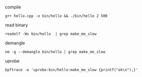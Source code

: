 compile
```
g++ hello.cpp -o bin/hello && ./bin/hello 2 500
```

read binary
```
readelf -Ws bin/hello  | grep make_me_slow
```

demangle
```
nm -g --demangle bin/hello | grep make_me_slow
```

uprobe
```
bpftrace -e 'uprobe:bin/hello:make_me_slow {printf("ok\n");}'
```
